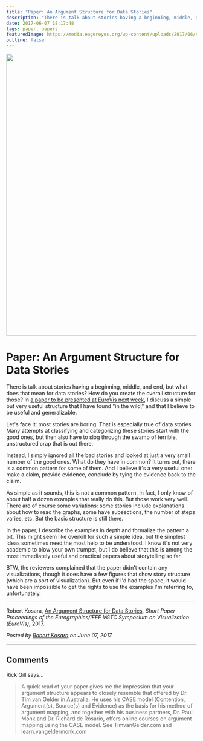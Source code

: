 ```yaml
---
title: "Paper: An Argument Structure for Data Stories"
description: "There is talk about stories having a beginning, middle, and end, but what does that mean for data stories? How do you create the overall structure for those? In a paper to be presented at EuroVis next week, I discuss a simple but very useful structure that I have found \"in the wild,\" and that I believe to be useful and generalizable."
date: 2017-06-07 18:17:48
tags: paper, papers
featuredImage: https://media.eagereyes.org/wp-content/uploads/2017/06/Kosara-EuroVis-2017.jpg
outline: false
---
```


<p align="center"><img src="https://media.eagereyes.org/wp-content/uploads/2016/01/pres-oriented-teaser.jpg" width="850" height="745" /></p>

# Paper: An Argument Structure for Data Stories

There is talk about stories having a beginning, middle, and end, but what does that mean for data stories? How do you create the overall structure for those? In <a href="/publications/Kosara-EuroVis-2017.html">a paper to be presented at EuroVis next week</a>, I discuss a simple but very useful structure that I have found "in the wild," and that I believe to be useful and generalizable.

Let's face it: most stories are boring. That is especially true of data stories. Many attempts at classifying and categorizing these stories start with the good ones, but then also have to slog through the swamp of terrible, unstructured crap that is out there.

Instead, I simply ignored all the bad stories and looked at just a very small number of the good ones. What do they have in common? It turns out, there is a common pattern for some of them. And I believe it's a very useful one: make a claim, provide evidence, conclude by tying the evidence back to the claim.

As simple as it sounds, this is not a common pattern. In fact, I only know of about half a dozen examples that really do this. But those work very well. There are of course some variations: some stories include explanations about how to read the graphs, some have subsections, the number of steps varies, etc. But the basic structure is still there.

In the paper, I describe the examples in depth and formalize the pattern a bit. This might seem like overkill for such a simple idea, but the simplest ideas sometimes need the most help to be understood. I know it's not very academic to blow your own trumpet, but I do believe that this is among the most immediately useful and practical papers about storytelling so far.

BTW, the reviewers complained that the paper didn't contain any visualizations, though it does have a few figures that show story structure (which are a sort of visualization). But even if I'd had the space, it would have been impossible to get the rights to use the examples I'm referring to, unfortunately.

<hr />

Robert Kosara, <a href="/publications/Kosara-EuroVis-2017.html">An Argument Structure for Data Stories</a>, <em>Short Paper Proceedings of the Eurographics/IEEE VGTC Symposium on Visualization (EuroVis)</em>, 2017.


_Posted by <a href="/about">Robert Kosara</a> on June 07, 2017_


<aside class="comments">

---
## Comments

Rick Gill says…
>	A quick read of your paper gives me the impression that your argument structure appears to closely resemble that offered by Dr. Tim van Gelder in Australia. He uses his CASE model (Contention, Argument(s), Source(s) and Evidence) as the basis for his method of argument mapping, and together with his business partners, Dr. Paul Monk and Dr. Richard de Rosario, offers online courses on argument mapping using the CASE model.  See TimvanGelder.com and learn.vangeldermonk.com

</aside>

